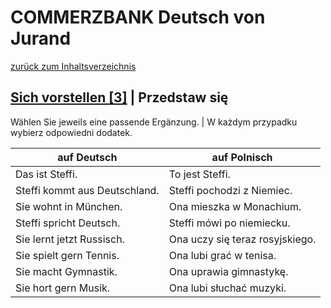 # COMMERZBANK Deutsch von Jurand

[zurück zum Inhaltsverzeichnis](../../../README.md)

## [Sich vorstellen [3]](https://www.schubert-verlag.de/aufgaben/uebungen_a1/a1_k01_sichvorstellen3.htm) | Przedstaw się

Wählen Sie jeweils eine passende Ergänzung. | W każdym przypadku wybierz odpowiedni dodatek.

| auf Deutsch                   | auf Polnisch                    |
| ----------------------------- | ------------------------------- |
| Das ist Steffi.               | To jest Steffi.                 |
| Steffi kommt aus Deutschland. | Steffi pochodzi z Niemiec.      |
| Sie wohnt in München.         | Ona mieszka w Monachium.        |
| Steffi spricht Deutsch.       | Steffi mówi po niemiecku.       |
| Sie lernt jetzt Russisch.     | Ona uczy się teraz rosyjskiego. |
| Sie spielt gern Tennis.       | Ona lubi grać w tenisa.         |
| Sie macht Gymnastik.          | Ona uprawia gimnastykę.         |
| Sie hort gern Musik.          | Ona lubi słuchać muzyki.        |
